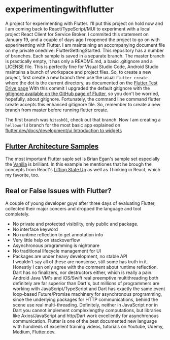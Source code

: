# experimentingwithflutter
A project for experimenting with Flutter.
I'll put this project on hold now and I am coming back to React/TypeScript/MUI to experiment with a local project React Client for Service Broker.
I commited this statement on January 19, and a couple of days ago I reopened the project to go on with experimenting with Flutter. I am maintaining an accompanying document file on my private onedrive: FlutterGettingStarted.
This repository has a number of branches. Each sample is saved in a separate branch.
The master branch is practically empty, it has only a README.md, a basic .gitignore and a LICENSE file. This is perfectly fine for Visual Studio Code, Android Studio maintains a bunch of workspace and project files.
So, to create a new project, first create a new branch then use the usual 
`flutter create .` where the dot is the current directory, as documented on the [Flutter Test Drive page](https://flutter.dev/docs/get-started/test-drive?tab=terminal)
With this commit I upgraded the default gitignore with the [gitignore available on the GitHub page of Flutter](https://raw.githubusercontent.com/flutter/flutter/master/.gitignore), so you don't be worried, hopefully, about gitignore. 
Fortunately, the command line command flutter create accepts this enhanced gitignore file.
So, remember to create a new branch from master before running flutter create.

The first branch was `hitesh01`, check out that branch.
Now I am creating a `helloworld` branch for the most basic app explained on [flutter.dev/docs/development/ui Introduction to widgets](https://flutter.dev/docs/development/ui/widgets-intro)

## [Flutter Architecture Samples](https://github.com/brianegan/flutter_architecture_samples)
The most important Flutter saple set is Brian Egan's sample set especially the [Vanilla](https://github.com/brianegan/flutter_architecture_samples/tree/master/example/vanilla) is brilliant. 
In this example he mentiones that he brough the concepts from React's [Lifting State Up](https://reactjs.org/docs/lifting-state-up.html) as well as Thinking in React, which my favorite, too.

## Real or False Issues with Flutter?
A couple of young developer guys after three days of evaluating Flutter, collected their major concers and dropped the language and tool completely.
- No private and protected visibility, only public and package.
- No interface keyword
- No runtime reflection to get annotation info
- Very little help on stackoverflow
- Asynchronous programming is nightmare
- No traditional lifecycle management for UI
- Packages are under heavy development, no stable API  
I wouldn't say all of these are nonsense, still some has truth in it. Honestly I can only agree with the comment about runtime reflection. Dart has no finalizers, nor destructors either, which is really a pain.
Android Java VM's and iOS/Swift real preemptive multithreading both definitely are far superior than Dart's, but millions of programmers are working with JavaScript/TypeScript and Dart has exactly the same event loop-based Future/Promise machinery for asynchronous programming, since the underlying packages for HTTP communications, behind the scene use real multi-threading. Definitely, neither in JavaScript nor in Dart you cannot implement complexlengthy computations, but libraries like Axios/JavaScript and http/Dart work excellently for asynchronous communication.
Flutter is one of the best documented new language with hundreds of excellent training videos, tutorials on Youtube, Udemy, Medium, Flutter.dev.   